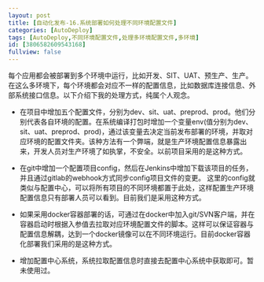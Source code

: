 ```yaml
---
layout: post
title: [自动化发布-16.系统部署如何处理不同环境配置文件]
categories: [AutoDeploy]
tags: [AutoDeploy,不同环境配置文件,处理多环境配置文件,多环境]
id: [3806582609543168]
fullview: false
---
```

每个应用都会被部署到多个环境中运行，比如开发、SIT、UAT、预生产、生产。在这么多环境下，每个环境都会对应不一样的配置信息，比如数据库连接信息、外部系统接口信息。以下介绍下我的处理方式，纯属个人观念。

* 在项目中增加五个配置文件，分别为dev、sit、uat、preprod、prod。他们分别代表各自环境的配置。在系统编译打包时增加一个变量env(值分别为dev、sit、uat、preprod、prod)，通过该变量去决定当前发布部署的环境，并取对应环境的配置文件夹。该种方法有一个弊端，就是生产环境配置信息暴露出来，开发人员对生产环境了如执掌，不安全。以前项目采用的是这种方式。

* 在git中增加一个配置项目config，然后在Jenkins中增加下载该项目的任务，并且通过gitlab的webhook方式同步config项目文件的变更。
这里的config就类似与配置中心，可以将所有项目的不同环境都置于此处，这样配置生产环境配置信息只有部署人员可以看到。目前我们是采用这种方式。

* 如果采用docker容器部署的话，可通过在docker中加入git/SVN客户端，并在容器启动时根据入参值去拉取对应环境配置文件的脚本。这样可以保证容器与配置信息解耦，达到一个docker镜像可以在不同环境运行。目前docker容器化部署我们采用的是这种方式。
* 增加配置中心系统，系统拉取配置信息时直接去配置中心系统中获取即可。暂未使用过。
